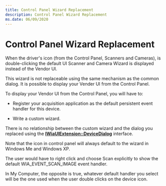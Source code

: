 ```yaml
---
title: Control Panel Wizard Replacement
description: Control Panel Wizard Replacement
ms.date: 06/09/2020
---
```


# Control Panel Wizard Replacement

When the driver's icon (from the Control Panel, Scanners and Cameras), is double-clicking the default UI Scanner and Camera Wizard is displayed instead of the Vendor UI.

This wizard is not replaceable using the same mechanism as the common dialog. It is possible to display your Vender UI from the Control Panel.

To display your Vendor UI from the Control Panel, you will have to:

- Register your acquisition application as the default persistent event handler for this device.

- Write a custom wizard.

There is no relationship between the custom wizard and the dialog you replaced using the [**IWiaUIExtension::DeviceDialog**](/previous-versions/windows/hardware/drivers/ff545069(v=vs.85)) interface.

Note that the icon in control panel will always default to the wizard in Windows Me and Windows XP.

The user would have to right click and choose Scan explicitly to show the default WIA\_EVENT\_SCAN\_IMAGE event handler.

In My Computer, the opposite is true, whatever default handler you select will be the one used when the user double clicks on the device icon.
